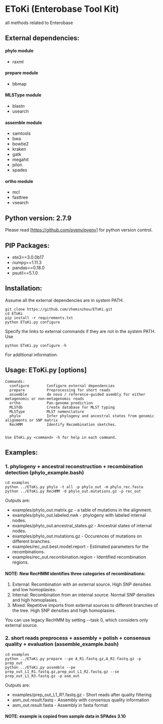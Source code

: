 # EToKi (Enterobase Tool Kit)
all methods related to Enterobase

## External dependencies:
#### phylo module
* raxml

#### prepare module
* bbmap

#### MLSType module
* blastn
* usearch

#### assemble module
* samtools
* bwa
* bowtie2
* kraken
* gatk
* megahit
* pilon
* spades

#### ortho module
* mcl
* fasttree
* vsearch

## Python version: 2.7.9

Please read [https://github.com/pyenv/pyenv] for python version control. 

## PIP Packages:
* ete3==3.0.0b17
* numpy==1.11.3
* pandas==0.18.0
* psutil==5.1.0

## Installation: 
Assume all the external dependencies are in system PATH.
```
git clone https://github.com/zheminzhou/EToKi.git
cd EToKi
pip install -r requirements.txt
python EToKi.py configure
```
Specify the links to external commands if they are not in the system PATH. Use
```
python EToKi.py configure -h
```
For additional information.

## Usage:   EToKi.py <command> [options]

```
Commands:
  configure        Configure external dependencies
  prepare          Preprocessing for short reads
  assemble         de novo / reference-guided asembly for either metagenomic or non-metagenomic reads
  ortho            Pan-genome prediction
  MLSTdb           Create database for MLST typing
  MLSType          MLST nomenclature
  phylo            Infer phylogeny and ancestral states from genomic alignments or SNP matrix
  RecHMM           Identify Recombination sketches.


Use EToKi.py <command> -h for help in each command.
```

## Examples: 

### 1. phylogeny + ancestral reconstruction + recombination detection (phylo_example.bash)
```
cd examples
python ../EToKi.py phylo -t all -p phylo_out -m phylo_rec.fasta
python ../EToKi.py RecHMM -d phylo_out.mutations.gz -p rec_out
```

Outputs are:

* examples/phylo_out.matrix.gz - a table of mutations in the alignment. 
* examples/phylo_out.labeled.nwk - phylogeny with labeled internal nodes. 
* examples/phylo_out.ancestral_states.gz - Ancestral states of internal nodes. 
* examples/phylo_out.mutations.gz - Occurences of mutations on different branches. 
* examples/rec_out.best.model.report - Estimated parameters for the recombinations. 
* examples/rec_out.recombination.region - Identified recombination regions. 

#### NOTE: New RecHMM identifies three categories of recombinations:
1. External: Recombination with an external source. High SNP densities and low homoplasies. 
2. Internal: Recombination from an internal source. Normal SNP densities and high homoplasies. 
3. Mixed:    Repetitive imports from external sources to different branches of the tree. High SNP densities and high homoplasies. 

You can use legacy RecHMM by setting --task 0, which considers only external source. 
### 2. short reads preprocess + assembly + polish + consensus quality + evaluation (assemble_example.bash)
```
cd examples
python ../EToKi.py prepare --pe A_R1.fastq.gz,A_R2.fastq.gz -p prep_out
python ../EToKi.py assemble --pe prep_out_L1_R1.fastq.gz,prep_out_L1_R2.fastq.gz --se prep_out_L1_R3.fastq.gz -p asm_out
```

Outputs are:

* examples/prep_out_L1_R?.fastq.gz - Short reads after quality filtering
* asm_out.result.fastq - Assembly with consensus quality information
* asm_out.result.fasta - Assembly in fasta format

#### NOTE: example is copied from sample data in SPAdes 3.10

